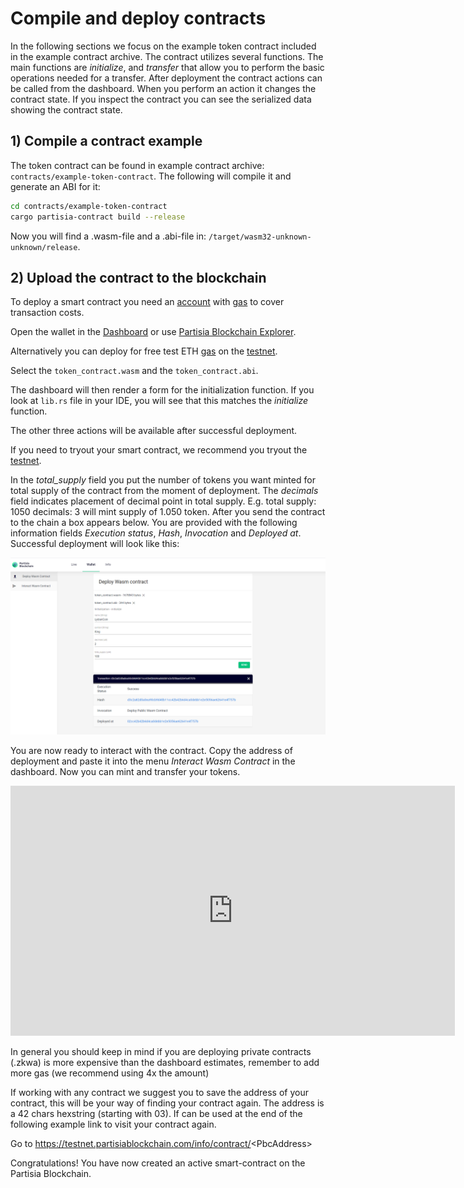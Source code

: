 # Compile and deploy contracts

In the following sections we focus on the example token contract included in the example contract archive.
The contract utilizes several functions. The main functions are *initialize*, and *transfer* that 
allow you to perform the basic operations needed for a transfer.
After deployment the contract actions can be called from the dashboard. When you perform an action it
changes the contract state. If you inspect the contract you can see the serialized data showing
the contract state.

## 1) Compile a contract example

The token contract can be found in example contract archive: `contracts/example-token-contract`.
The following will compile it and generate an ABI for it:

```` bash
cd contracts/example-token-contract
cargo partisia-contract build --release
````

Now you will find a .wasm-file and a .abi-file in: 
`/target/wasm32-unknown-unknown/release`.

## 2) Upload the contract to the blockchain

To deploy a smart contract you need an [account](accounts.md) with [gas](byoc.md) to cover transaction costs. 

Open the wallet in the [Dashboard](https://dashboard.partisiablockchain.com/wallet/upload_wasm) 
or use [Partisia Blockchain Explorer](https://mpcexplorer.com/deploy-contract). 

Alternatively you can deploy for free test ETH [gas](byoc.md) on the [testnet](https://testnet.partisiablockchain.com/). 

Select the `token_contract.wasm` and the `token_contract.abi`. 

The dashboard will then render a form for the initialization function. If you look at `lib.rs` file in your IDE, you will see that this matches the *initialize* function. 

The other three actions will be available after successful deployment.

If you need to tryout your smart contract, we recommend you tryout the [testnet](testnet.md). 

In the *total_supply* field you put the number of tokens you want minted for total supply of the contract 
from the moment of deployment. 
The *decimals* field indicates placement of decimal point in total supply. 
E.g. total supply: 1050 decimals: 3 will mint supply of 1.050 token. After you send the contract to 
the chain a box appears below. You are provided with the following information fields 
*Execution status*, *Hash*, *Invocation* and *Deployed at*.  
Successful deployment will look like
this:

![deployment](deployment.png)

You are now ready to interact with the contract. Copy the address of deployment and paste it into the menu *Interact Wasm Contract* in the dashboard. Now you can mint and transfer your tokens.

<div class="embed-video-wrapper">
<iframe width="711" height="400" src="https://www.youtube.com/embed/qV2grtWDxUE" title="YouTube video player" frameborder="0" allowfullscreen></iframe>
</div>

In general you should keep in mind if you are deploying private contracts (.zkwa) is more expensive than the dashboard estimates, remember to add more gas (we recommend using 4x the amount)
   
If working with any contract we suggest you to save the address of your contract, this will be your way of finding your contract again. The address is a 42 chars hexstring (starting with 03). If can be used at the end of the following example link to visit your contract again. 
   
   Go to https://testnet.partisiablockchain.com/info/contract/<PbcAddress\>

Congratulations! You have now created an active smart-contract on the Partisia Blockchain.  
